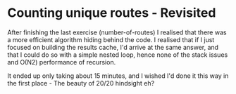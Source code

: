 Counting unique routes - Revisited
==================================

After finishing the last exercise (number-of-routes) I realised that there was a more efficient algorithm hiding
behind the code. I realised that if I just focused on building the results cache, I'd arrive at the same answer, and
that I could do so with a simple nested loop, hence none of the stack issues and O(N2) performance of recursion.

It ended up only taking about 15 minutes, and I wished I'd done it this way in the first place - The beauty of 20/20
hindsight eh?


